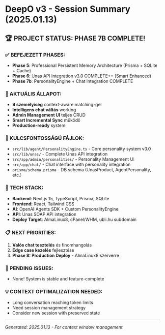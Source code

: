 # DeepO v3 - Session Summary (2025.01.13)

## 🏆 PROJECT STATUS: PHASE 7B COMPLETE!

### ✅ BEFEJEZETT PHASES:
- **Phase 5**: Professional Persistent Memory Architecture (Prisma + SQLite + Cache)
- **Phase 6**: Unas API Integration v3.0 COMPLETE++ (Smart Enhanced) 
- **Phase 7b**: PersonalityEngine + Chat Integration COMPLETE

### 🎯 AKTUÁLIS ÁLLAPOT:
- **9 személyiség** context-aware matching-gel
- **Intelligens chat váltás** working
- **Admin Management UI** teljes CRUD
- **Smart Incremental Sync** működő
- **Production-ready** system

### 📁 KULCSFONTOSSÁGÚ FÁJLOK:
- `src/lib/agent/PersonalityEngine.ts` - Core personality system v3.0
- `src/lib/unas/` - Complete Unas API integration
- `src/app/admin/personalities/` - Personality Management UI
- `src/app/chat/` - Chat interface with personality integration
- `prisma/schema.prisma` - DB schema (UnasProduct, AgentPersonality, etc.)

### 🔧 TECH STACK:
- **Backend**: Next.js 15, TypeScript, Prisma, SQLite
- **Frontend**: React, Tailwind CSS
- **AI**: OpenAI Agents SDK + Custom PersonalityEngine
- **API**: Unas SOAP API integration
- **Deploy Target**: AlmaLinux8, cPanel/WHM, ubli.hu subdomain

### 📋 NEXT PRIORITIES:
1. **Valós chat tesztelés** és finomhangolás
2. **Edge case kezelés** fejlesztése
3. **Phase 8: Production Deploy** - AlmaLinux8 szerverre

### 🚨 PENDING ISSUES:
- None! System is stable and feature-complete

### 💡 CONTEXT OPTIMALIZATION NEEDED:
- Long conversation reaching token limits
- Need session management strategy
- Consider new session with preserved state

---
*Generated: 2025.01.13 - For context window management*